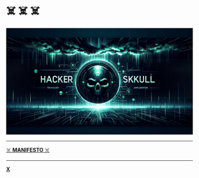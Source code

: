 
#  ☠️   ☠️   ☠️

![Local Image](./media/hackerskull.webp "Skull and Crossbones")


---
[ ☠️ **MANIFESTO** ☠️ ](/essays/manifest.md)

___
[**X**](https://twitter.com/HackerSkullX)
